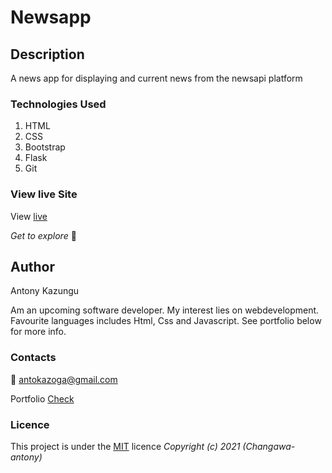 # Newsapp
## Description
A news app for displaying and current news from the newsapi platform

### Technologies Used
1. HTML
2. CSS
3. Bootstrap
4. Flask
5. Git
### View live Site
View [live](https://news-app-one.herokuapp.com/)

*Get to explore* :rocket:
## Author
Antony Kazungu

Am an upcoming software developer. My interest lies on webdevelopment. Favourite languages includes Html, Css and Javascript. See portfolio below for more info.
### Contacts
:email: antokazoga@gmail.com

Portfolio [Check](https://changawa-antony.github.io/my-portfolio/)
### Licence
This project is under the  [MIT](LICENSE) licence
*Copyright (c) 2021 (Changawa-antony)*